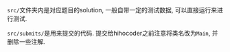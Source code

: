 `src/`文件夹内是对应题目的solution, 一般自带一定的测试数据, 可以直接运行来进行测试.

`src/submits/`是用来提交的代码. 提交给hihocoder之前注意将类名改为`Main`, 并删除一些注解.
